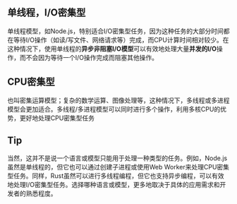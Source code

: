 ## 单线程，I/O密集型
单线程模型，如Node.js，特别适合I/O密集型任务，因为这种任务的大部分时间都在等待I/O操作（如读/写文件、网络请求等）完成，而CPU计算时间相对较少。在这种情况下，使用单线程的**异步非阻塞I/O模型**可以有效地处理大量**并发的I/O**操作，而不会因为等待一个I/O操作完成而阻塞其他操作。

## CPU密集型
也叫密集运算模型；复杂的数学运算、图像处理等，这种情况下，多线程或多进程模型会更加适合。多线程/多进程模型可以同时进行多个操作，利用多核CPU的优势，更好地处理CPU密集型任务


## Tip
当然，这并不是说一个语言或模型只能用于处理一种类型的任务。例如，Node.js虽然是单线程的，但它也可以通过创建子进程或使用Web Worker来处理CPU密集型任务。同样，Rust虽然可以进行多线程编程，但它也支持异步编程，可以有效地处理I/O密集型任务。选择哪种语言或模型，更多地取决于具体的应用需求和开发者的熟悉程度。
